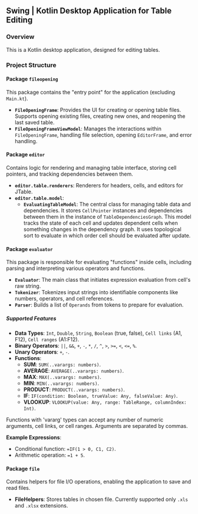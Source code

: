 ## Swing | Kotlin Desktop Application for Table Editing

### Overview

This is a Kotlin desktop application, designed for editing tables.

### Project Structure

#### Package `fileopening`

This package contains the "entry point" for the application (excluding `Main.kt`).

- **`FileOpeningFrame`**: Provides the UI for creating or opening table files. Supports opening existing files, creating new ones, and reopening the last saved table.
- **`FileOpeningFrameViewModel`**: Manages the interactions within `FileOpeningFrame`, handling file selection, opening `EditorFrame`, and error handling.

#### Package `editor`

Contains  logic for rendering and managing table interface, storing cell pointers, and tracking dependencies between them.

- **`editor.table.renderers`**: Renderers for headers, cells, and editors for JTable.
- **`editor.table.model`**:
    - **`EvaluatingTableModel`**: The central class for managing table data and dependencies. It stores `CellPointer` instances and dependencies between them in the instance of `TableDependenciesGraph`. This model tracks the state of each cell and updates dependent cells when something changes in the dependency graph. It uses topological sort to evaluate in which order cell should be evaluated after update.

#### Package `evaluator`

This package is responsible for evaluating "functions" inside cells, including parsing and interpreting various operators and functions.

- **`Evaluator`**: The main class that initiates expression evaluation from cell's raw string.
- **`Tokenizer`**: Tokenizes input strings into identifiable components like numbers, operators, and cell references.
- **`Parser`**: Builds a list of `Operands` from tokens to prepare for evaluation.

##### Supported Features

- **Data Types**: `Int`, `Double`, `String`, `Boolean` (true, false), `Cell links` (A1, F12), `Cell ranges` (A1:F12).
- **Binary Operators**: `||`, `&&`, `+`, `-`, `*`, `/`, `^`, `>`, `>=`, `<`, `<=`, `%`.
- **Unary Operators**: `+`, `-`.
- **Functions**:
    - **SUM**: `SUM(..varargs: numbers)`.
    - **AVERAGE**: `AVERAGE(..varargs: numbers)`.
    - **MAX**: `MAX(..varargs: numbers)`.
    - **MIN**: `MIN(..varargs: numbers)`.
    - **PRODUCT**: `PRODUCT(..varargs: numbers)`.
    - **IF**: `IF(condition: Boolean, trueValue: Any, falseValue: Any)`.
    - **VLOOKUP**: `VLOOKUP(value: Any, range: TableRange, columnIndex: Int)`.

Functions with 'vararg' types can accept any number of numeric arguments, cell links, or cell ranges. Arguments are separated by commas.

**Example Expressions**:
- Conditional function: `=IF(1 > 0, C1, C2)`.
- Arithmetic operation: `=1 + 5`.

#### Package `file`

Contains helpers for file I/O operations, enabling the application to save and read files.

- **FileHelpers**: Stores tables in chosen file. Currently supported only `.xls` and `.xlsx` extensions.
